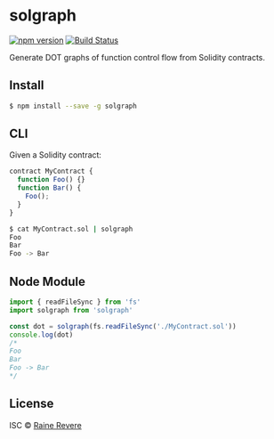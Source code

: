# solgraph
[![npm version](https://img.shields.io/npm/v/solgraph.svg)](https://npmjs.org/package/solgraph)
[![Build Status](https://travis-ci.org/raineorshine/solgraph.svg?branch=master)](https://travis-ci.org/raineorshine/solgraph)

Generate DOT graphs of function control flow from Solidity contracts.

## Install

```sh
$ npm install --save -g solgraph
```

## CLI

Given a Solidity contract:

```js
contract MyContract {
  function Foo() {}
  function Bar() {
    Foo();
  }
}
```

```sh
$ cat MyContract.sol | solgraph
Foo
Bar
Foo -> Bar
```

## Node Module

```js
import { readFileSync } from 'fs'
import solgraph from 'solgraph'

const dot = solgraph(fs.readFileSync('./MyContract.sol'))
console.log(dot)
/*
Foo
Bar
Foo -> Bar
*/
```

## License

ISC © [Raine Revere](https://github.com/raineorshine)
